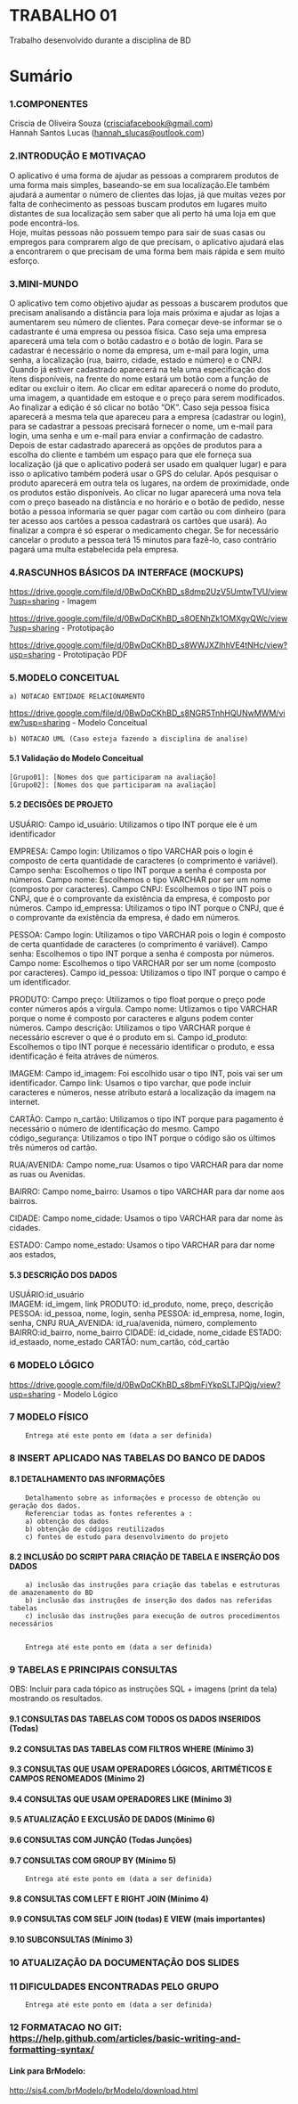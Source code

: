 # TRABALHO 01
Trabalho desenvolvido durante a disciplina de BD

# Sumário

### 1.COMPONENTES<br>
Criscia de Oliveira Souza (crisciafacebook@gmail.com)<br>
Hannah Santos Lucas (hannah_slucas@outlook.com)

### 2.INTRODUÇÃO E MOTIVAÇAO<br>
O aplicativo é uma forma de ajudar as pessoas a comprarem produtos de uma forma mais simples, baseando-se em sua localização.Ele também ajudará a aumentar o número de clientes das lojas, já que muitas vezes por falta de conhecimento as pessoas buscam produtos em lugares muito distantes de sua localização sem saber que ali perto há uma loja em que pode encontrá-los.<br>
Hoje, muitas pessoas não possuem tempo para sair de suas casas ou empregos para comprarem algo de que precisam, o aplicativo ajudará elas a encontrarem o que precisam de uma forma bem mais rápida e sem muito esforço.

### 3.MINI-MUNDO<br>
O aplicativo tem como objetivo ajudar as pessoas a buscarem produtos que precisam analisando a distância para loja mais próxima e ajudar as lojas a aumentarem seu número de clientes. Para começar deve-se informar se o cadastrante é uma empresa ou pessoa física. Caso seja uma empresa aparecerá uma tela com o botão cadastro e o botão de login. Para se cadastrar é necessário o nome da empresa, um e-mail para login, uma senha, a localização (rua, bairro, cidade, estado e número) e o CNPJ. Quando já estiver cadastrado aparecerá na tela uma especificação dos itens disponíveis, na frente do nome estará um botão com a função de editar ou excluir o item. Ao clicar em editar aparecerá o nome do produto, uma imagem, a quantidade em estoque e o preço para serem modificados. Ao finalizar a edição é só clicar no botão “OK”. 
Caso seja pessoa física aparecerá a mesma tela que apareceu para a empresa (cadastrar ou login), para se cadastrar a pessoas precisará fornecer o nome, um e-mail para login, uma senha e um e-mail para enviar a confirmação de cadastro. Depois de estar cadastrado aparecerá as opções de produtos para a escolha do cliente e também um espaço para que ele forneça sua localização (já que o aplicativo poderá ser usado em qualquer lugar) e para isso o aplicativo também poderá usar o GPS do celular. Após pesquisar o produto aparecerá em outra tela os lugares, na ordem de proximidade, onde os produtos estão disponíveis. Ao clicar no lugar aparecerá uma nova tela com o preço baseado na distância e no horário e o botão de pedido, nesse botão a pessoa informaria se quer pagar com cartão ou com dinheiro (para ter acesso aos cartões a pessoa cadastrará os cartões que usará). Ao finalizar a compra é só esperar o medicamento chegar.
Se for necessário cancelar o produto a pessoa terá 15 minutos para fazê-lo, caso contrário pagará uma multa estabelecida pela empresa. 

### 4.RASCUNHOS BÁSICOS DA INTERFACE (MOCKUPS)<br>

https://drive.google.com/file/d/0BwDqCKhBD_s8dmp2UzV5UmtwTVU/view?usp=sharing - Imagem <br>

https://drive.google.com/file/d/0BwDqCKhBD_s8OENhZk1OMXgyQWc/view?usp=sharing - Prototipação <br>

https://drive.google.com/file/d/0BwDqCKhBD_s8WWJXZlhhVE4tNHc/view?usp=sharing - Prototipação PDF <br>

### 5.MODELO CONCEITUAL<br>
    a) NOTACAO ENTIDADE RELACIONAMENTO
https://drive.google.com/file/d/0BwDqCKhBD_s8NGR5TnhHQUNwMWM/view?usp=sharing - Modelo Conceitual
    
    b) NOTACAO UML (Caso esteja fazendo a disciplina de analise)

#### 5.1 Validação do Modelo Conceitual
    [Grupo01]: [Nomes dos que participaram na avaliação]
    [Grupo02]: [Nomes dos que participaram na avaliação]

#### 5.2 DECISÕES DE PROJETO
   USUÁRIO:
    Campo id_usuário: Utilizamos o tipo INT porque ele é um identificador 
    
   EMPRESA:
    Campo login: Utilizamos o tipo VARCHAR pois o login é composto de certa quantidade de caracteres (o comprimento é variável).
    Campo senha: Escolhemos o tipo INT porque a senha é composta por números.
    Campo nome: Escolhemos o tipo VARCHAR por ser um nome (composto por caracteres).
    Campo CNPJ: Escolhemos o tipo INT pois o CNPJ, que é o comprovante da existência da empresa, é composto por números.
    Campo id_empressa: Utilizamos o tipo INT porque o CNPJ, que é o comprovante da existência da empresa, é dado em números.
     
   PESSOA:
    Campo login: Utilizamos o tipo VARCHAR pois o login é composto de certa quantidade de caracteres (o comprimento é variável).
    Campo senha: Escolhemos o tipo INT porque a senha é composta por números.
    Campo nome: Escolhemos o tipo VARCHAR por ser um nome (composto por caracteres).
    Campo id_pessoa: Utilizamos o tipo INT porque o campo é um identificador.
     
   PRODUTO:
    Campo preço: Utilizamos o tipo float porque o preço pode conter números após a vírgula.
    Campo nome: Utlizamos o tipo VARCHAR porque o nome é composto por caracteres e alguns podem conter números.
    Campo descrição: Utilizamos o tipo VARCHAR porque é necessário escrever o que é o produto em si.
    Campo id_produto: Escolhemos o tipo INT porque é necessário identificar o produto, e essa identificação é feita atráves de números.
     
   IMAGEM:
    Campo id_imagem: Foi escolhido usar o tipo INT, pois vai ser um identificador.
    Campo link: Usamos o tipo varchar, que pode incluir caracteres e números, nesse atributo estará a localização da imagem na internet.
   
   CARTÃO:
    Campo n_cartão: Utilizamos o tipo INT porque para pagamento é necessário o número de identificação do mesmo.
    Campo código_segurança: Utilizamos o tipo INT porque o código são os últimos três números od cartão.
   
   RUA/AVENIDA:
    Campo nome_rua: Usamos o tipo VARCHAR para dar nome as ruas ou Avenidas.
    
   BAIRRO:
    Campo nome_bairro: Usamos o tipo VARCHAR para dar nome aos bairros.
    
   CIDADE:
    Campo nome_cidade: Usamos o tipo VARCHAR para dar nome às cidades.
    
   ESTADO:
    Campo nome_estado: Usamos o tipo VARCHAR para dar nome aos estados,

#### 5.3 DESCRIÇÃO DOS DADOS 
  USUÁRIO:id_usuário		
  IMAGEM: id_imgem, link
  PRODUTO: id_produto, nome, preço, descrição
  PESSOA: id_pessoa, nome, login, senha
  PESSOA: id_empresa, nome, login, senha, CNPJ
  RUA_AVENIDA: id_rua/avenida, número, complemento
  BAIRRO:id_bairro, nome_bairro
  CIDADE: id_cidade, nome_cidade
  ESTADO: id_estaado, nome_estado
  CARTÃO: num_cartão, cód_cartão


### 6	MODELO LÓGICO<br>
    
   https://drive.google.com/file/d/0BwDqCKhBD_s8bmFiYkpSLTJPQjg/view?usp=sharing - Modelo Lógico
    
### 7	MODELO FÍSICO<br>

        Entrega até este ponto em (data a ser definida)
        
 
### 8	INSERT APLICADO NAS TABELAS DO BANCO DE DADOS<br>
#### 8.1 DETALHAMENTO DAS INFORMAÇÕES
        Detalhamento sobre as informações e processo de obtenção ou geração dos dados.
        Referenciar todas as fontes referentes a :
        a) obtenção dos dados
        b) obtenção de códigos reutilizados
        c) fontes de estudo para desenvolvimento do projeto
        
#### 8.2 INCLUSÃO DO SCRIPT PARA CRIAÇÃO DE TABELA E INSERÇÃO DOS DADOS
        a) inclusão das instruções para criação das tabelas e estruturas de amazenamento do BD
        b) inclusão das instruções de inserção dos dados nas referidas tabelas
        c) inclusão das instruções para execução de outros procedimentos necessários


        Entrega até este ponto em (data a ser definida)
        
### 9	TABELAS E PRINCIPAIS CONSULTAS<br>
OBS: Incluir para cada tópico as instruções SQL + imagens (print da tela) mostrando os resultados.<br>
#### 9.1	CONSULTAS DAS TABELAS COM TODOS OS DADOS INSERIDOS (Todas) <br>
#### 9.2	CONSULTAS DAS TABELAS COM FILTROS WHERE (Mínimo 3) <br>
#### 9.3	CONSULTAS QUE USAM OPERADORES LÓGICOS, ARITMÉTICOS E CAMPOS RENOMEADOS (Mínimo 2)<br>
#### 9.4	CONSULTAS QUE USAM OPERADORES LIKE (Mínimo 3)  <br>
#### 9.5	ATUALIZAÇÃO E EXCLUSÃO DE DADOS (Mínimo 6)<br>
#### 9.6	CONSULTAS COM JUNÇÃO (Todas Junções)<br>
#### 9.7	CONSULTAS COM GROUP BY (Mínimo 5)<br>
        Entrega até este ponto em (data a ser definida)
        
#### 9.8	CONSULTAS COM LEFT E RIGHT JOIN (Mínimo 4) <br>
#### 9.9	CONSULTAS COM SELF JOIN (todas) E VIEW (mais importantes) <br>
#### 9.10	SUBCONSULTAS (Mínimo 3) <br>
### 10	ATUALIZAÇÃO DA DOCUMENTAÇÃO DOS SLIDES<br>
### 11	DIFICULDADES ENCONTRADAS PELO GRUPO<br>

        Entrega até este ponto em (data a ser definida)
        
### 12  FORMATACAO NO GIT: https://help.github.com/articles/basic-writing-and-formatting-syntax/

#### Link para BrModelo:
http://sis4.com/brModelo/brModelo/download.html
